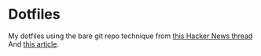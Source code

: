# Dotfiles

My dotfiles using the bare git repo technique from [this Hacker News thread](https://news.ycombinator.com/item?id=11070797) And [this article](https://www.atlassian.com/git/tutorials/dotfiles).
